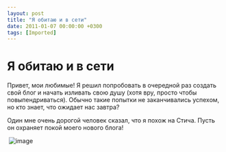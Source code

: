 ```yaml
---
layout: post
title: "Я обитаю и в сети"
date: 2011-01-07 00:00:00 +0300
tags: [Imported]
---
```

# Я обитаю и в сети

Привет, мои любимые! Я решил попробовать в очередной раз создать свой блог и начать изливать свою душу (хотя вру, просто чтобы повыпендриваться). Обычно такие попытки не заканчивались успехом, но кто знает, что ожидает нас завтра?

Один мне очень дорогой человек сказал, что я похож на Стича. Пусть он охраняет покой моего нового блога!

 ![image](http://cs10899.vkontakte.ru/u1509892/-6/x_442e6b5b.jpg)